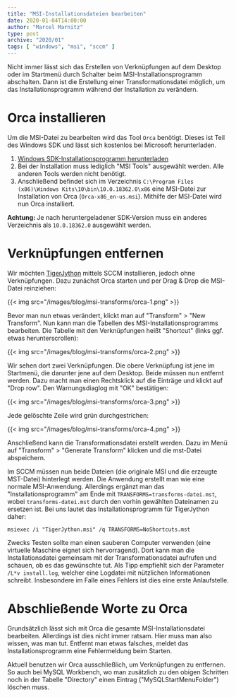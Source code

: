 ```yaml
---
title: "MSI-Installationsdateien bearbeiten"
date: 2020-01-04T14:00:00
author: "Marcel Marnitz"
type: post
archive: "2020/01"
tags: [ "windows", "msi", "sccm" ]
---
```


Nicht immer lässt sich das Erstellen von Verknüpfungen auf dem Desktop oder im Startmenü durch Schalter beim MSI-Installationsprogramm abschalten. Dann ist die Erstellung einer Transformationsdatei möglich, um das Installationsprogramm während der Installation zu verändern.

<!--more-->

# Orca installieren

Um die MSI-Datei zu bearbeiten wird das Tool `Orca` benötigt. Dieses ist Teil des Windows SDK und lässt sich kostenlos bei Microsoft herunterladen.

1. [Windows SDK-Installationsprogramm herunterladen](https://developer.microsoft.com/de-de/windows/downloads/windows-10-sdk)
2. Bei der Installation muss lediglich "MSI Tools" ausgewählt werden. Alle anderen Tools werden nicht benötigt.
3. Anschließend befindet sich im Verzeichnis `C:\Program Files (x86)\Windows Kits\10\bin\10.0.18362.0\x86` eine MSI-Datei zur Installation von Orca (`Orca-x86_en-us.msi`). Mithilfe der MSI-Datei wird nun Orca installiert.

**Achtung:** Je nach heruntergeladener SDK-Version muss ein anderes Verzeichnis als `10.0.18362.0` ausgewählt werden.

# Verknüpfungen entfernen

Wir möchten [TigerJython](http://www.tigerjython.ch) mittels SCCM installieren, jedoch ohne Verknüpfungen. Dazu zunächst Orca starten und per Drag & Drop die MSI-Datei reinziehen:

{{< img src="/images/blog/msi-transforms/orca-1.png" >}}

Bevor man nun etwas verändert, klickt man auf "Transform" > "New Transform". Nun kann man die Tabellen des MSI-Installationsprogramms bearbeiten. Die Tabelle mit den Verknüpfungen heißt "Shortcut" (links ggf. etwas herunterscrollen):

{{< img src="/images/blog/msi-transforms/orca-2.png" >}}

Wir sehen dort zwei Verknüpfungen. Die obere Verknüpfung ist jene im Startmenü, die darunter jene auf dem Desktop. Beide müssen nun entfernt werden. Dazu macht man einen Rechtsklick auf die Einträge und klickt auf "Drop row". Den Warnungsdiaglog mit "OK" bestätigen:

{{< img src="/images/blog/msi-transforms/orca-3.png" >}}

Jede gelöschte Zeile wird grün durchgestrichen:

{{< img src="/images/blog/msi-transforms/orca-4.png" >}}

Anschließend kann die Transformationsdatei erstellt werden. Dazu im Menü auf "Transform" > "Generate Transform" klicken und die mst-Datei abspeichern.

Im SCCM müssen nun beide Dateien (die originale MSI und die erzeugte MST-Datei) hinterlegt werden. Die Anwendung erstellt man wie eine normale MSI-Anwendung. Allerdings ergänzt man das "Installationsprogramm" am Ende mit `TRANSFORMS=transforms-datei.mst`, wobei `transforms-datei.mst` durch den vorhin gewählten Dateinamen zu ersetzen ist. Bei uns lautet das Installationsprogramm für TigerJython daher: 

`msiexec /i "TigerJython.msi" /q TRANSFORMS=NoShortcuts.mst`

Zwecks Testen sollte man einen sauberen Computer verwenden (eine virtuelle Maschine eignet sich hervorragend). Dort kann man die Installationsdatei gemeinsam mit der Transformationsdatei aufrufen und schauen, ob es das gewünschte tut. Als Tipp empfiehlt sich der Parameter `/L*v install.log`, welcher eine Logdatei mit nützlichen Informationen schreibt. Insbesondere im Falle eines Fehlers ist dies eine erste Anlaufstelle.

# Abschließende Worte zu Orca

Grundsätzlich lässt sich mit Orca die gesamte MSI-Installationsdatei bearbeiten. Allerdings ist dies nicht immer ratsam. Hier muss man also wissen, was man tut. Entfernt man etwas falsches, meldet das Installationsprogramm eine Fehlermeldung beim Starten.

Aktuell benutzen wir Orca ausschließlich, um Verknüpfungen zu entfernen. So auch bei MySQL Workbench, wo man zusätzlich zu den obigen Schritten noch in der Tabelle "Directory" einen Eintrag ("MySQLStartMenuFolder") löschen muss.